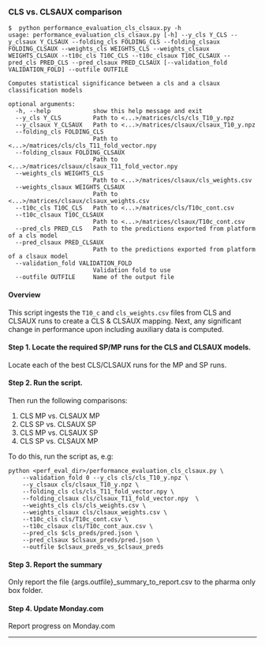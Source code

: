 ### CLS vs. CLSAUX comparison

```
$  python performance_evaluation_cls_clsaux.py -h
usage: performance_evaluation_cls_clsaux.py [-h] --y_cls Y_CLS --y_clsaux Y_CLSAUX --folding_cls FOLDING_CLS --folding_clsaux FOLDING_CLSAUX --weights_cls WEIGHTS_CLS --weights_clsaux WEIGHTS_CLSAUX --t10c_cls T10C_CLS --t10c_clsaux T10C_CLSAUX --pred_cls PRED_CLS --pred_clsaux PRED_CLSAUX [--validation_fold VALIDATION_FOLD] --outfile OUTFILE

Computes statistical significance between a cls and a clsaux classification models

optional arguments:
  -h, --help            show this help message and exit
  --y_cls Y_CLS         Path to <...>/matrices/cls/cls_T10_y.npz
  --y_clsaux Y_CLSAUX   Path to <...>/matrices/clsaux/clsaux_T10_y.npz
  --folding_cls FOLDING_CLS
                        Path to <...>/matrices/cls/cls_T11_fold_vector.npy
  --folding_clsaux FOLDING_CLSAUX
                        Path to <...>/matrices/clsaux/clsaux_T11_fold_vector.npy
  --weights_cls WEIGHTS_CLS
                        Path to <...>/matrices/clsaux/cls_weights.csv
  --weights_clsaux WEIGHTS_CLSAUX
                        Path to <...>/matrices/clsaux/clsaux_weights.csv
  --t10c_cls T10C_CLS   Path to <...>/matrices/cls/T10c_cont.csv
  --t10c_clsaux T10C_CLSAUX
                        Path to <...>/matrices/clsaux/T10c_cont.csv
  --pred_cls PRED_CLS   Path to the predictions exported from platform of a cls model
  --pred_clsaux PRED_CLSAUX
                        Path to the predictions exported from platform of a clsaux model
  --validation_fold VALIDATION_FOLD
                        Validation fold to use
  --outfile OUTFILE     Name of the output file
```

#### Overview

This script ingests the `T10_c` and `cls_weights.csv` files from CLS and CLSAUX runs to create a CLS & CLSAUX mapping. Next, any significant change in performance upon including auxiliary data is computed.

#### Step 1. Locate the required SP/MP runs for the CLS and CLSAUX models.

Locate each of the best CLS/CLSAUX runs for the MP and SP runs. 

#### Step 2. Run the script.
Then run the following comparisons:

1. CLS MP vs. CLSAUX MP
2. CLS SP vs. CLSAUX SP
3. CLS MP vs. CLSAUX SP
4. CLS SP vs. CLSAUX MP

To do this, run the script as, e.g:
```
python <perf_eval_dir>/performance_evaluation_cls_clsaux.py \
    --validation_fold 0 --y_cls cls/cls_T10_y.npz \
    --y_clsaux cls/clsaux_T10_y.npz \
    --folding_cls cls/cls_T11_fold_vector.npy \
    --folding_clsaux cls/clsaux_T11_fold_vector.npy  \
    --weights_cls cls/cls_weights.csv \
    --weights_clsaux cls/clsaux_weights.csv \
    --t10c_cls cls/T10c_cont.csv \
    --t10c_clsaux cls/T10c_cont_aux.csv \
    --pred_cls $cls_preds/pred.json \
    --pred_clsaux $clsaux_preds/pred.json \
    --outfile $clsaux_preds_vs_$clsaux_preds
```


#### Step 3. Report the summary

Only report the file {args.outfile}_summary_to_report.csv to the pharma only box folder.

#### Step 4. Update Monday.com

Report progress on Monday.com


------
